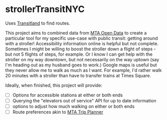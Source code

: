 # strollerTransitNYC

Uses [Transitland](https://www.transit.land/) to find routes.

This project aims to combined data from [MTA Open Data](https://www.mta.info/open-data) to create a particular tool for my specific use-case with public transit: getting around with a stroller! Accessibility information online is helpful but not complete. Sometimes I might be willing to boost the stroller down a flight of steps - but not 5 flights of steps, for example. Or I know I can get help with the stroller on my way downtown, but not necessarily on the way uptown (say I'm heading out as my husband goes to work.) Google maps is useful but they never allow me to walk as much as I want. For example, I'd rather walk 20 minutes with a stroller than have to transfer trains at Times Square.

Ideally, when finished, this project will provide:
- [ ] Options for accessible stations at either or both ends
- [ ] Querying the "elevators out of service" API for up to date information
- [ ] options to adjust how much walking on either or both ends
- [ ] Route preferences akin to [MTA Trip Planner](https://www.mta.info/tripplanner/results)
